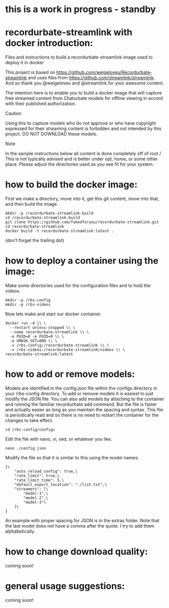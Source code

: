 # this is a work in progress - standby




# recordurbate-streamlink with docker introduction:
Files and instructions to build a recordurbate-streamlink image used to deploy it in docker

This project is based on https://github.com/weigeloveu/Recordurbate-streamlink and uses files from https://github.com/streamlink/streamlink. And so thank you @weigeloveu and @streamlink for your awesome content.

The intention here is to enable you to build a docker image that will capture free streamed content from Chaturbate models for offline viewing in accord with their published authorization. 

> [!CAUTION]
> Using this to capture models who do not approve or who have copyright expressed for their streaming content is forbidden and not intended by this project. DO NOT DOWNLOAD these models.


> [!NOTE]
> In the sample instructions below all content is done completely off of root \/ . This is not typically advised and is better under opt, home, or some other place. Please adjust the directories used as you see fit for your system.


# how to build the docker image:
First we make a directory, move into it, get this git content, move into that, and then build the image.
```
mkdir -p /recordurbate-streamlink-build
cd /recordurbate-streamlink-build
git clone https://github.com/fakedforyou/recordurbate-streamlink.git
cd recordurbate-streamlink
docker build -t recordurbate-streamlink:latest .
```
(don't forget the trailing dot)

# how to deploy a container using the image:
Make some directories used for the configuration files and to hold the videos.
```
mkdir -p /rbs-config
mkdir -p /rbs-videos
```

Now lets make and start our docker container. 
```
docker run -d \\ \
  --restart unless-stopped \\ \
  --name recordurbate-streamlink \\ \
  -e PGID=0 -e PUID=0 \\ \
  -e UMASK_SET=000 \\ \
  -v /rbs-config:/recordurbate-streamlink \\ \
  -v /rbs-videos:/recordurbate-streamlink/videos \\ \
recordurbate-streamlink:latest
```

# how to add or remove models:
Models are identified in the config.json file within the configs directory in your /rbs-config directory. To add or remove models it is easiest to just modify the JSON file. You can also add models by attaching to the container and running the familiar recordurbate add command. But the file is faster and actually easier as long as you maintain the spacing and syntax. This file is periodically read and so there is no need to restart the container for the changes to take effect. 
```
cd /rbs-config/configs
```

Edit the file with nano, vi, xed, or whatever you like.
```
nano ./config.json
```

Modify the file so that it is similar to this using the model names:
```
{\
    "auto_reload_config": true,\
    "rate_limit": true,\
    "rate_limit_time": 5,\
    "default_export_location": "./list.txt",\
    "streamers": [\
        "model-1",\
        "model-2",\
        "model-3"\
    ]\
}
```

An example with proper spacing for JSON is in the extras folder. Note that the last model does not have a comma after the quote. I try to add them alphabetically.

# how to change download quality:
coming soon!

# general usage suggestions:
coming soon!
